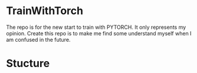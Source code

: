 # TrainWithTorch
The repo is for the new start to train with PYTORCH. It only represents my opinion. Create this repo is to make me find some understand myself when I am confused in the future.
# Stucture
